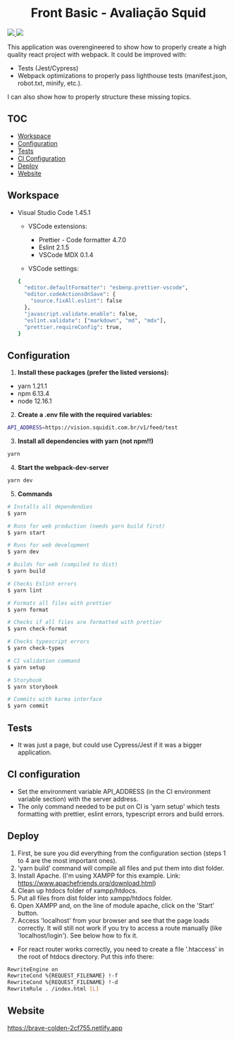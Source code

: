 <h1 align="center">
  Front Basic - Avaliação Squid
</h1>

<a align="center" href="./CHANGELOG.md">
  <img src="https://img.shields.io/badge/version-1.0.0-blue" />
</a>

<a align="center" href="https://travis-ci.com/github/DanielFerrariR/front-basic">
  <img src="https://travis-ci.com/DanielFerrariR/front-basic.svg?branch=master" />
</a>

This application was overengineered to show how to properly create a high quality react project with webpack. It could be improved with:

- Tests (Jest/Cypress)
- Webpack optimizations to properly pass lighthouse tests (manifest.json, robot.txt, minify, etc.).

I can also show how to properly structure these missing topics.

## TOC

- [Workspace](#workspace)
- [Configuration](#configuration)
- [Tests](#tests)
- [CI Configuration](#ci-configuration)
- [Deploy](#deploy)
- [Website](#website)

## Workspace

- Visual Studio Code 1.45.1

  - VSCode extensions:

    - Prettier - Code formatter 4.7.0
    - Eslint 2.1.5
    - VSCode MDX 0.1.4

  - VSCode settings:

  ```sh
  {
    "editor.defaultFormatter": "esbenp.prettier-vscode",
    "editor.codeActionsOnSave": {
      "source.fixAll.eslint": false
    },
    "javascript.validate.enable": false,
    "eslint.validate": ["markdown", "md", "mdx"],
    "prettier.requireConfig": true,
  }
  ```

## Configuration

1. **Install these packages (prefer the listed versions):**

- yarn 1.21.1
- npm 6.13.4
- node 12.16.1

2. **Create a .env file with the required variables:**

```sh
API_ADDRESS=https://vision.squidit.com.br/v1/feed/test
```

3. **Install all dependencies with yarn (not npm!!)**

```sh
yarn
```

4. **Start the webpack-dev-server**

```sh
yarn dev
```

5. **Commands**

```bash
# Installs all dependendies
$ yarn

# Runs for web production (needs yarn build first)
$ yarn start

# Runs for web development
$ yarn dev

# Builds for web (compiled to dist)
$ yarn build

# Checks Eslint errors
$ yarn lint

# Formats all files with prettier
$ yarn format

# Checks if all files are formatted with prettier
$ yarn check-format

# Checks typescript errors
$ yarn check-types

# CI validation command
$ yarn setup

# Storybook
$ yarn storybook

# Commits with karma interface
$ yarn commit
```

## Tests

- It was just a page, but could use Cypress/Jest if it was a bigger application.

## CI configuration

- Set the environment variable API_ADDRESS (in the CI environment variable section) with the server address.
- The only command needed to be put on CI is 'yarn setup' which tests formatting with prettier, eslint errors, typescript errors and build errors.

## Deploy

1. First, be sure you did everything from the configuration section (steps 1 to 4 are the most important ones).
2. 'yarn build' command will compile all files and put them into dist folder.
3. Install Apache. (I'm using XAMPP for this example. Link: <https://www.apachefriends.org/download.html>)
4. Clean up htdocs folder of xampp/htdocs.
5. Put all files from dist folder into xampp/htdocs folder.
6. Open XAMPP and, on the line of module apache, click on the 'Start' button.
7. Access 'localhost' from your browser and see that the page loads correctly. It will still not work if you try to access a route manually (like 'localhost/login'). See below how to fix it.

- For react router works correctly, you need to create a file '.htaccess' in the root of htdocs directory. Put this info there:

```bash
RewriteEngine on
RewriteCond %{REQUEST_FILENAME} !-f
RewriteCond %{REQUEST_FILENAME} !-d
RewriteRule . /index.html [L]
```

## Website

<https://brave-colden-2cf755.netlify.app>

